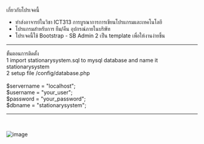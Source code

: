 เกี่ยวกับโปรเจคนี้ 
- ทำส่งอาจารย์ในวิชา ICT313 การบูรณาการการเขียนโปรแกรมและเทคโนโลยี <br>
- โปรแกรมสำหรับการ ยืม/คืน อุปกรณ์ภายในบริษัท
- โปรเจคนี้ใช้ Bootstrap - SB Admin 2 เป็น template เพื่อให้งานง่ายขึ้น <br>
<hr>
ขั้นตอนการติดตั้ง <br>
1 import stationarysystem.sql to mysql database and name it stationarysystem <br>
2 setup file /config/database.php  <br>
<br>
$servername = "localhost";<br>
$username = "your_user";<br>
$password = "your_password";<br>
$dbname = "stationarysystem";<br>
<hr>
<br>

![image](https://user-images.githubusercontent.com/80107228/110158790-64304080-7e1c-11eb-8690-eb6af397ec10.png)
